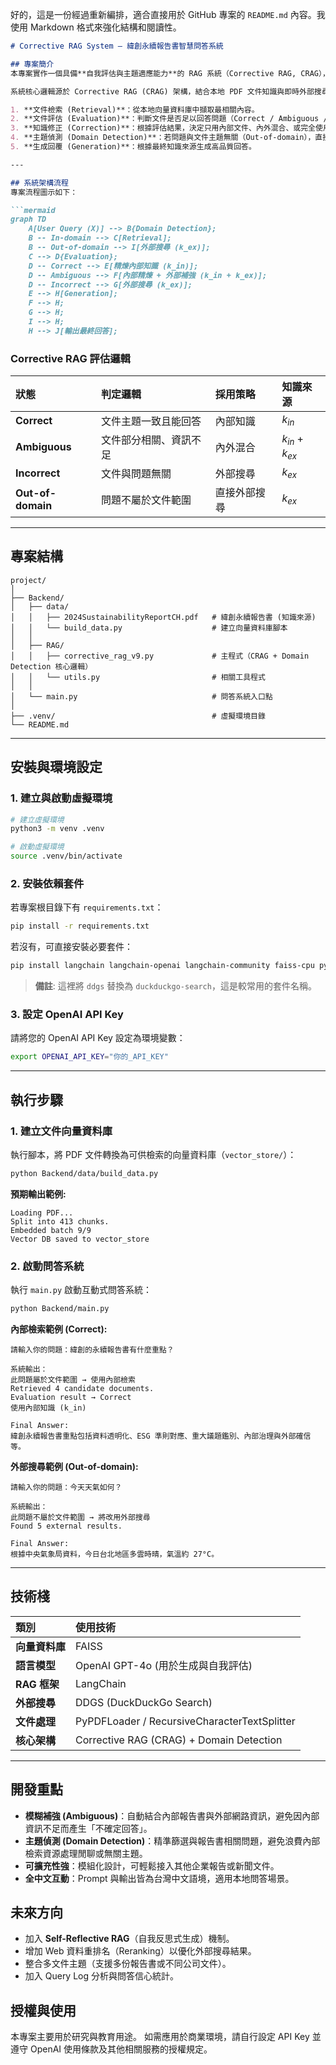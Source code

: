 好的，這是一份經過重新編排，適合直接用於 GitHub 專案的 `README.md` 內容。我使用 Markdown 格式來強化結構和閱讀性。

````markdown
# Corrective RAG System — 緯創永續報告書智慧問答系統

## 專案簡介
本專案實作一個具備**自我評估與主題適應能力**的 RAG 系統（Corrective RAG, CRAG），旨在為「緯創資通 2024 永續報告書」提供精準、可靠的問答與分析服務。

系統核心邏輯源於 Corrective RAG (CRAG) 架構，結合本地 PDF 文件知識與即時外部搜尋，能在文件知識不足時自動進行網路補強，並具備以下核心能力：

1. **文件檢索 (Retrieval)**：從本地向量資料庫中擷取最相關內容。
2. **文件評估 (Evaluation)**：判斷文件是否足以回答問題（Correct / Ambiguous / Incorrect）。
3. **知識修正 (Correction)**：根據評估結果，決定只用內部文件、內外混合、或完全使用外部搜尋。
4. **主題偵測 (Domain Detection)**：若問題與文件主題無關（Out-of-domain），直接啟用外部搜尋，節省資源。
5. **生成回覆 (Generation)**：根據最終知識來源生成高品質回答。

---

## 系統架構流程
專案流程圖示如下：

```mermaid
graph TD
    A[User Query (X)] --> B{Domain Detection};
    B -- In-domain --> C[Retrieval];
    B -- Out-of-domain --> I[外部搜尋 (k_ex)];
    C --> D{Evaluation};
    D -- Correct --> E[精煉內部知識 (k_in)];
    D -- Ambiguous --> F[內部精煉 + 外部補強 (k_in + k_ex)];
    D -- Incorrect --> G[外部搜尋 (k_ex)];
    E --> H[Generation];
    F --> H;
    G --> H;
    I --> H;
    H --> J[輸出最終回答];
````

### Corrective RAG 評估邏輯

| 狀態 | 判定邏輯 | 採用策略 | 知識來源 |
| :--- | :--- | :--- | :--- |
| **Correct** | 文件主題一致且能回答 | 內部知識 | $k_{in}$ |
| **Ambiguous** | 文件部分相關、資訊不足 | 內外混合 | $k_{in} + k_{ex}$ |
| **Incorrect** | 文件與問題無關 | 外部搜尋 | $k_{ex}$ |
| **Out-of-domain** | 問題不屬於文件範圍 | 直接外部搜尋 | $k_{ex}$ |

-----

## 專案結構

```
project/
│
├── Backend/
│   ├── data/
│   │   ├── 2024SustainabilityReportCH.pdf   # 緯創永續報告書 (知識來源)
│   │   └── build_data.py                    # 建立向量資料庫腳本
│   │
│   ├── RAG/
│   │   ├── corrective_rag_v9.py             # 主程式（CRAG + Domain Detection 核心邏輯）
│   │   └── utils.py                         # 相關工具程式
│   │
│   └── main.py                              # 問答系統入口點
│
├── .venv/                                   # 虛擬環境目錄
└── README.md
```

-----

## 安裝與環境設定

### 1\. 建立與啟動虛擬環境

```bash
# 建立虛擬環境
python3 -m venv .venv

# 啟動虛擬環境
source .venv/bin/activate
```

### 2\. 安裝依賴套件

若專案根目錄下有 `requirements.txt`：

```bash
pip install -r requirements.txt
```

若沒有，可直接安裝必要套件：

```bash
pip install langchain langchain-openai langchain-community faiss-cpu pypdf duckduckgo-search
```

> **備註**: 這裡將 `ddgs` 替換為 `duckduckgo-search`，這是較常用的套件名稱。

### 3\. 設定 OpenAI API Key

請將您的 OpenAI API Key 設定為環境變數：

```bash
export OPENAI_API_KEY="你的_API_KEY"
```

-----

## 執行步驟

### 1\. 建立文件向量資料庫

執行腳本，將 PDF 文件轉換為可供檢索的向量資料庫（`vector_store/`）：

```bash
python Backend/data/build_data.py
```

**預期輸出範例:**

```
Loading PDF...
Split into 413 chunks.
Embedded batch 9/9
Vector DB saved to vector_store
```

### 2\. 啟動問答系統

執行 `main.py` 啟動互動式問答系統：

```bash
python Backend/main.py
```

**內部檢索範例 (Correct):**

```
請輸入你的問題：緯創的永續報告書有什麼重點？

系統輸出：
此問題屬於文件範圍 → 使用內部檢索
Retrieved 4 candidate documents.
Evaluation result → Correct
使用內部知識 (k_in)

Final Answer:
緯創永續報告書重點包括資料透明化、ESG 準則對應、重大議題鑑別、內部治理與外部確信等。
```

**外部搜尋範例 (Out-of-domain):**

```
請輸入你的問題：今天天氣如何？

系統輸出：
此問題不屬於文件範圍 → 將改用外部搜尋
Found 5 external results.

Final Answer:
根據中央氣象局資料，今日台北地區多雲時晴，氣溫約 27°C。
```

-----

## 技術棧

| 類別 | 使用技術 |
| :--- | :--- |
| **向量資料庫** | FAISS |
| **語言模型** | OpenAI GPT-4o (用於生成與自我評估) |
| **RAG 框架** | LangChain |
| **外部搜尋** | DDGS (DuckDuckGo Search) |
| **文件處理** | PyPDFLoader / RecursiveCharacterTextSplitter |
| **核心架構** | Corrective RAG (CRAG) + Domain Detection |

-----

## 開發重點

  * **模糊補強 (Ambiguous)**：自動結合內部報告書與外部網路資訊，避免因內部資訊不足而產生「不確定回答」。
  * **主題偵測 (Domain Detection)**：精準篩選與報告書相關問題，避免浪費內部檢索資源處理閒聊或無關主題。
  * **可擴充性強**：模組化設計，可輕鬆接入其他企業報告或新聞文件。
  * **全中文互動**：Prompt 與輸出皆為台灣中文語境，適用本地問答場景。

## 未來方向

  * 加入 **Self-Reflective RAG**（自我反思式生成）機制。
  * 增加 Web 資料重排名（Reranking）以優化外部搜尋結果。
  * 整合多文件主題（支援多份報告書或不同公司文件）。
  * 加入 Query Log 分析與問答信心統計。

## 授權與使用

本專案主要用於研究與教育用途。
如需應用於商業環境，請自行設定 API Key 並遵守 OpenAI 使用條款及其他相關服務的授權規定。

```
```
